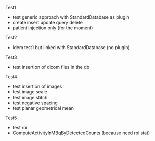 
Test1
- test generic approach with StandardDatabase as plugin
- create insert update query delete
- patient injection only (for the moment)


Test2
- idem test1 but linked with StandardDatabase (no plugin)


Test3
- test insertion of dicom files in the db


Test4
- test insertion of images
- test image scale
- test image stitch
- test negative spacing
- test planar geometrical mean


Test5
- test roi
- ComputeActivityInMBqByDetectedCounts (because need roi stat)
